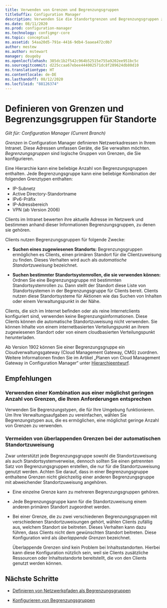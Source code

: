```yaml
---
title: Verwenden von Grenzen und Begrenzungsgruppen
titleSuffix: Configuration Manager
description: Verwenden Sie die Standortgrenzen und Begrenzungsgruppen zum Definieren von Netzwerkadressen und zugänglichen Standortsystemen für Geräte, die Sie verwalten.
ms.date: 08/11/2020
ms.prod: configuration-manager
ms.technology: configmgr-core
ms.topic: conceptual
ms.assetid: 54aa20d5-791e-4416-9db4-5aaea472c0b7
author: mestew
ms.author: mstewart
manager: dougeby
ms.openlocfilehash: 385dc1b2f542c964b52515e755a9202ee951bc5c
ms.sourcegitcommit: d225ccaa67ebee444002571dc8f289624db80d10
ms.translationtype: HT
ms.contentlocale: de-DE
ms.lasthandoff: 08/12/2020
ms.locfileid: "88126374"
---
```

# <a name="define-site-boundaries-and-boundary-groups"></a>Definieren von Grenzen und Begrenzungsgruppen für Standorte

*Gilt für: Configuration Manager (Current Branch)*

*Grenzen* in Configuration Manager definieren Netzwerkadressen in Ihrem Intranet. Diese Adressen umfassen Geräte, die Sie verwalten möchten. *Begrenzungsgruppen* sind logische Gruppen von Grenzen, die Sie konfigurieren.

Eine Hierarchie kann eine beliebige Anzahl von Begrenzungsgruppen enthalten. Jede Begrenzungsgruppe kann eine beliebige Kombination der folgenden Grenztypen enthalten:  

- IP-Subnetz  
- Active Directory-Standortname  
- IPv6-Präfix  
- IP-Adressbereich  
- VPN (ab Version 2006)

Clients im Intranet bewerten ihre aktuelle Adresse im Netzwerk und bestimmen anhand dieser Informationen Begrenzungsgruppen, zu denen sie gehören.  

Clients nutzen Begrenzungsgruppen für folgende Zwecke:  

- **Suchen eines zugewiesenen Standorts:** Begrenzungsgruppen ermöglichen es Clients, einen primären Standort für die Clientzuweisung zu finden. Dieses Verhalten wird auch als *automatische Standortzuweisung* bezeichnet.  

- **Suchen bestimmter Standortsystemrollen, die sie verwenden können:** Ordnen Sie eine Begrenzungsgruppe mit bestimmten Standortsystemrollen zu. Dann stellt der Standort diese Liste von Standortsystemen in der Begrenzungsgruppe für Clients bereit. Clients nutzen diese Standortsysteme für Aktionen wie das Suchen von Inhalten oder einem Verwaltungspunkt in der Nähe.  

Clients, die sich im Internet befinden oder als reine Internetclients konfiguriert sind, verwenden keine Begrenzungsinformationen. Diese Clients können die automatische Standortzuweisung nicht verwenden. Sie können Inhalte von einem internetbasierten Verteilungspunkt an ihrem zugewiesenen Standort oder von einem cloudbasierten Verteilungspunkt herunterladen.  

Ab Version 1902 können Sie einer Begrenzungsgruppe ein Cloudverwaltungsgateway (Cloud Management Gateway, CMG) zuordnen. Weitere Informationen finden Sie im Artikel „Planen von Cloud Management Gateway in Configuration Manager“ unter [Hierarchieentwurf](../../../clients/manage/cmg/plan-cloud-management-gateway.md#hierarchy-design).<!--3640932-->


## <a name="recommendations"></a><a name="BKMK_BoundaryBestPractices"></a> Empfehlungen

### <a name="use-a-mix-of-the-fewest-boundaries-that-meet-your-needs"></a>Verwenden einer Kombination aus einer möglichst geringen Anzahl von Grenzen, die Ihren Anforderungen entsprechen

Verwenden Sie Begrenzungstypen, die für Ihre Umgebung funktionieren. Um Ihre Verwaltungsaufgaben zu vereinfachen, wählen Sie Begrenzungstypen aus, die es ermöglichen, eine möglichst geringe Anzahl von Grenzen zu verwenden.

### <a name="avoid-overlapping-boundaries-for-automatic-site-assignment"></a>Vermeiden von überlappenden Grenzen bei der automatischen Standortzuweisung

Zwar unterstützt jede Begrenzungsgruppe sowohl die Standortzuweisung als auch Standortsystemverweise, dennoch sollten Sie einen getrennten Satz von Begrenzungsgruppen erstellen, die nur für die Standortzuweisung genutzt werden. Achten Sie darauf, dass in einer Begrenzungsgruppe enthaltene Grenzen nicht gleichzeitig einer anderen Begrenzungsgruppe mit abweichender Standortzuweisung angehören.

- Eine einzelne Grenze kann zu mehreren Begrenzungsgruppen gehören.  

- Jede Begrenzungsgruppe kann für die Standortzuweisung einem anderen primären Standort zugeordnet werden.  

- Bei einer Grenze, die zu zwei verschiedenen Begrenzungsgruppen mit verschiedenen Standortzuweisungen gehört, wählen Clients zufällig aus, welchem Standort sie beitreten. Dieses Verhalten kann dazu führen, dass Clients nicht dem gewünschten Standort beitreten. Diese Konfiguration wird als *überlappende Grenzen* bezeichnet.  

    Überlappende Grenzen sind kein Problem bei Inhaltsstandorten. Hierbei kann diese Konfiguration nützlich sein, weil sie Clients zusätzliche Ressourcen oder Inhaltsstandorte bereitstellt, die von den Clients genutzt werden können.  


## <a name="next-steps"></a>Nächste Schritte

- [Definieren von Netzwerkpfaden als Begrenzungsgruppen](boundaries.md)

- [Konfigurieren von Begrenzungsgruppen](boundary-groups.md)
